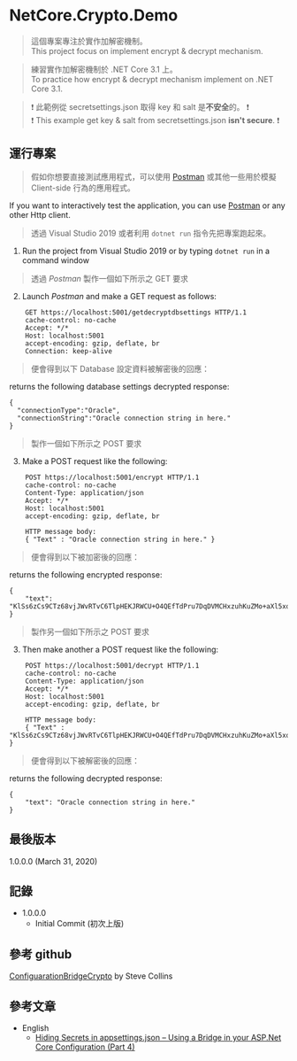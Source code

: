 # NetCore.Crypto.Demo
> 這個專案專注於實作加解密機制。  
> This project focus on implement encrypt & decrypt mechanism.  

> 練習實作加解密機制於 .NET Core 3.1 上。  
To practice how encrypt & decrypt mechanism implement on .NET Core 3.1.  

> :exclamation: 此範例從 secretsettings.json 取得 key 和 salt 是**不安全**的。 :exclamation:  
:exclamation: This example get key & salt from secretsettings.json **isn't secure**. :exclamation:  

## 運行專案
> 假如你想要直接測試應用程式，可以使用 [Postman](https://www.getpostman.com/) 或其他一些用於模擬 Client-side 行為的應用程式。  

If you want to interactively test the application, you can use [Postman](https://www.getpostman.com/) or any other Http client.

> 透過 Visual Studio 2019 或者利用 `dotnet run` 指令先把專案跑起來。
1. Run the project from Visual Studio 2019 or by typing `dotnet run` in a command window  

> 透過 _Postman_ 製作一個如下所示之 GET 要求  
2. Launch _Postman_ and make a GET request as follows:

```
    GET https://localhost:5001/getdecryptdbsettings HTTP/1.1
    cache-control: no-cache
    Accept: */*
    Host: localhost:5001
    accept-encoding: gzip, deflate, br
    Connection: keep-alive
```

> 便會得到以下 Database 設定資料被解密後的回應：  

returns the following database settings decrypted response:

```
{
  "connectionType":"Oracle",
  "connectionString":"Oracle connection string in here."
}
```

> 製作一個如下所示之 POST 要求   
3. Make a POST request like the following:

```
    POST https://localhost:5001/encrypt HTTP/1.1
    cache-control: no-cache
    Content-Type: application/json
    Accept: */*
    Host: localhost:5001
    accept-encoding: gzip, deflate, br

    HTTP message body:
    { "Text" : "Oracle connection string in here." }
```

> 便會得到以下被加密後的回應：  

returns the following encrypted response:

```
{
    "text": "KlSs6zCs9CTz68vjJWvRTvC6TlpHEKJRWCU+O4QEfTdPru7DqDVMCHxzuhKuZMo+aXl5xq9CxHkkdw9DfT8PeiP7GleUsFPzNDFynRfmIDU="
}
```

> 製作另一個如下所示之 POST 要求   
3. Then make another a POST request like the following:

```
    POST https://localhost:5001/decrypt HTTP/1.1
    cache-control: no-cache
    Content-Type: application/json
    Accept: */*
    Host: localhost:5001
    accept-encoding: gzip, deflate, br

    HTTP message body:
    { "Text" : "KlSs6zCs9CTz68vjJWvRTvC6TlpHEKJRWCU+O4QEfTdPru7DqDVMCHxzuhKuZMo+aXl5xq9CxHkkdw9DfT8PeiP7GleUsFPzNDFynRfmIDU=" }
```

> 便會得到以下被解密後的回應：  

returns the following decrypted response:

```
{
    "text": "Oracle connection string in here."
}
```

## 最後版本
1.0.0.0 (March 31, 2020)

## 記錄
* 1.0.0.0
  * Initial Commit (初次上版)
  
## 參考 github
[ConfiguarationBridgeCrypto](https://github.com/configureappio/ConfiguarationBridgeCrypto) by Steve Collins    

## 參考文章
* English
  * [Hiding Secrets in appsettings.json – Using a Bridge in your ASP.Net Core Configuration (Part 4)](https://stevetalkscode.co.uk/configuration-bridging-part-4)   
